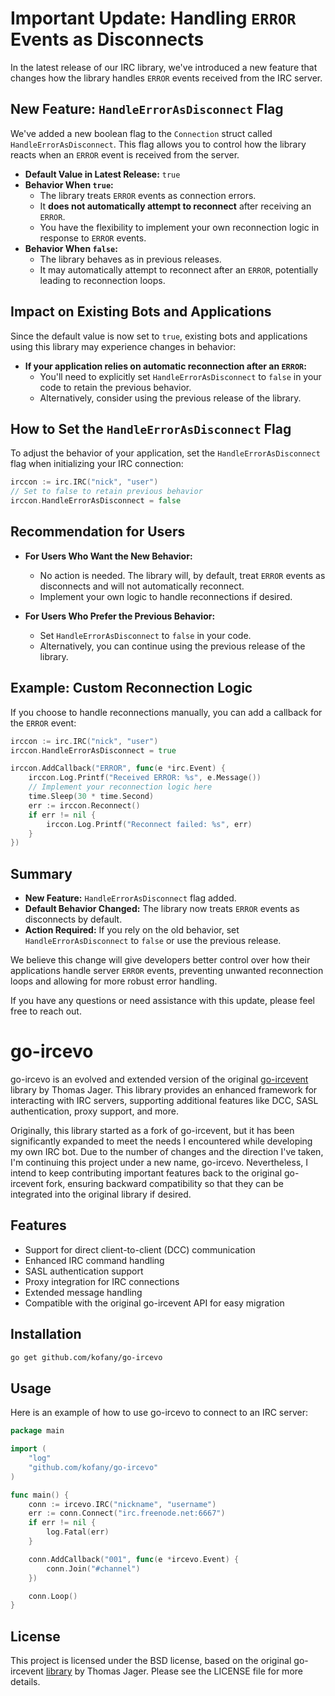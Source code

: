 
# Important Update: Handling `ERROR` Events as Disconnects

In the latest release of our IRC library, we've introduced a new feature that changes how the library handles `ERROR` events received from the IRC server.

## New Feature: `HandleErrorAsDisconnect` Flag

We've added a new boolean flag to the `Connection` struct called `HandleErrorAsDisconnect`. This flag allows you to control how the library reacts when an `ERROR` event is received from the server.

- **Default Value in Latest Release:** `true`
- **Behavior When `true`:**
  - The library treats `ERROR` events as connection errors.
  - It **does not automatically attempt to reconnect** after receiving an `ERROR`.
  - You have the flexibility to implement your own reconnection logic in response to `ERROR` events.
- **Behavior When `false`:**
  - The library behaves as in previous releases.
  - It may automatically attempt to reconnect after an `ERROR`, potentially leading to reconnection loops.

## Impact on Existing Bots and Applications

Since the default value is now set to `true`, existing bots and applications using this library may experience changes in behavior:

- **If your application relies on automatic reconnection after an `ERROR`:**
  - You'll need to explicitly set `HandleErrorAsDisconnect` to `false` in your code to retain the previous behavior.
  - Alternatively, consider using the previous release of the library.

## How to Set the `HandleErrorAsDisconnect` Flag

To adjust the behavior of your application, set the `HandleErrorAsDisconnect` flag when initializing your IRC connection: 

```go
irccon := irc.IRC("nick", "user")
// Set to false to retain previous behavior
irccon.HandleErrorAsDisconnect = false
```

## Recommendation for Users

- **For Users Who Want the New Behavior:**
  - No action is needed. The library will, by default, treat `ERROR` events as disconnects and will not automatically reconnect.
  - Implement your own logic to handle reconnections if desired.

- **For Users Who Prefer the Previous Behavior:**
  - Set `HandleErrorAsDisconnect` to `false` in your code.
  - Alternatively, you can continue using the previous release of the library.

## Example: Custom Reconnection Logic

If you choose to handle reconnections manually, you can add a callback for the `ERROR` event:

```go
irccon := irc.IRC("nick", "user")
irccon.HandleErrorAsDisconnect = true

irccon.AddCallback("ERROR", func(e *irc.Event) {
    irccon.Log.Printf("Received ERROR: %s", e.Message())
    // Implement your reconnection logic here
    time.Sleep(30 * time.Second)
    err := irccon.Reconnect()
    if err != nil {
        irccon.Log.Printf("Reconnect failed: %s", err)
    }
})
```

## Summary

- **New Feature:** `HandleErrorAsDisconnect` flag added.
- **Default Behavior Changed:** The library now treats `ERROR` events as disconnects by default.
- **Action Required:** If you rely on the old behavior, set `HandleErrorAsDisconnect` to `false` or use the previous release.

We believe this change will give developers better control over how their applications handle server `ERROR` events, preventing unwanted reconnection loops and allowing for more robust error handling.

If you have any questions or need assistance with this update, please feel free to reach out.

# go-ircevo

go-ircevo is an evolved and extended version of the original [go-ircevent](https://github.com/thoj/go-ircevent) library by Thomas Jager. This library provides an enhanced framework for interacting with IRC servers, supporting additional features like DCC, SASL authentication, proxy support, and more.

Originally, this library started as a fork of go-ircevent, but it has been significantly expanded to meet the needs I encountered while developing my own IRC bot. Due to the number of changes and the direction I've taken, I'm continuing this project under a new name, go-ircevo. Nevertheless, I intend to keep contributing important features back to the original go-ircevent fork, ensuring backward compatibility so that they can be integrated into the original library if desired.

## Features

- Support for direct client-to-client (DCC) communication
- Enhanced IRC command handling
- SASL authentication support
- Proxy integration for IRC connections
- Extended message handling
- Compatible with the original go-ircevent API for easy migration

## Installation

```bash
go get github.com/kofany/go-ircevo
```

## Usage

Here is an example of how to use go-ircevo to connect to an IRC server:

```go
package main

import (
    "log"
    "github.com/kofany/go-ircevo"
)

func main() {
    conn := ircevo.IRC("nickname", "username")
    err := conn.Connect("irc.freenode.net:6667")
    if err != nil {
        log.Fatal(err)
    }

    conn.AddCallback("001", func(e *ircevo.Event) {
        conn.Join("#channel")
    })

    conn.Loop()
}
```

## License

This project is licensed under the BSD license, based on the original go-ircevent [library](https://github.com/thoj/go-ircevent) by Thomas Jager. Please see the LICENSE file for more details.
